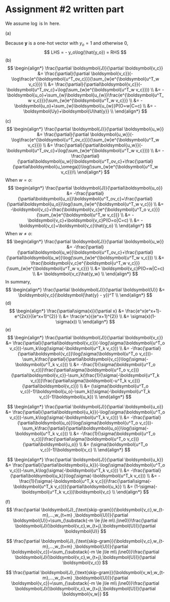 # Assignment #2 written part

We assume $\log$ is $\ln$ here.

\(a)

Because $\boldsymbol{y}$ is a one-hot vector with $y_o=1$ and otherwise $0$,
$$
LHS = - y_o\log(\hat{y_o}) = RHS
$$
(b)
$$
\begin{align*}
\frac{\partial \boldsymbol{J}}{\partial \boldsymbol{v_c}} 
&= \frac{\partial}{\partial \boldsymbol{v_c}}(-\log\frac{e^{\boldsymbol{u^T_ov_c}}}{\sum_{w}e^{\boldsymbol{u^T_w v_c}}}) \\
&= \frac{\partial}{\partial\boldsymbol{v_c}}(-\boldsymbol{u^T_ov_c}+\log(\sum_{w}e^{\boldsymbol{u^T_w v_c}})) \\
&= -\boldsymbol{u_o}+\sum_{w}\boldsymbol{u_{w}}\frac{e^{\boldsymbol{u^T_w v_c}}}{\sum_{w}e^{\boldsymbol{u^T_w v_c}}} \\
&= -\boldsymbol{u_o}+\sum_{w}\boldsymbol{u_{w}}P(O=w|C=c) \\
&= -\boldsymbol{Uy}+\boldsymbol{U\hat{y}} \\
\end{align*}
$$


(c)
$$
\begin{align*}
\frac{\partial \boldsymbol{J}}{\partial \boldsymbol{u_w}} 
&= \frac{\partial}{\partial \boldsymbol{u_w}}(-\log\frac{e^{\boldsymbol{u^T_ov_c}}}{\sum_{w}e^{\boldsymbol{u^T_w v_c}}}) \\
&= \frac{\partial}{\partial\boldsymbol{u_w}}(-\boldsymbol{u^T_ov_c}+\log(\sum_{w}e^{\boldsymbol{u^T_w v_c}})) \\
&= -\frac{\partial}{\partial\boldsymbol{u_w}}\boldsymbol{u^T_ov_c}+\frac{\partial}{\partial\boldsymbol{u_\omega}}\log(\sum_{w}e^{\boldsymbol{u^T_w v_c}})\\
\end{align*}
$$
When $w = o$: 
$$
\begin{align*}
\frac{\partial \boldsymbol{J}}{\partial\boldsymbol{u_o}} 
&= -\frac{\partial}{\partial\boldsymbol{u_o}}\boldsymbol{u^T_ov_c}+\frac{\partial}{\partial\boldsymbol{u_o}}\log(\sum_{w}e^{\boldsymbol{u^T_w v_c}}) \\
&= -\boldsymbol{v_c}+\frac{\boldsymbol{v_c}e^{\boldsymbol{u^T_o v_c}}}{\sum_{w}e^{\boldsymbol{u^T_w v_c}}} \\
&= -\boldsymbol{v_c}+\boldsymbol{v_c}P(O=o|C=c) \\
&= -\boldsymbol{v_c}+\boldsymbol{v_c}\hat{y_o} \\
\end{align*}
$$
When $w \ne o$: 
$$
\begin{align*}
\frac{\partial \boldsymbol{J}}{\partial \boldsymbol{u_w}} 
&= -\frac{\partial}{\partial\boldsymbol{u_w}}\boldsymbol{u^T_ov_c}+\frac{\partial}{\partial\boldsymbol{u_w}}\log(\sum_{w}e^{\boldsymbol{u^T_w v_c}}) \\
&= \frac{\boldsymbol{v_c}e^{\boldsymbol{u^T_w v_c}}}{\sum_{w}e^{\boldsymbol{u^T_w v_c}}} \\
&= \boldsymbol{v_c}P(O=w|C=c) \\
&= \boldsymbol{v_c}\hat{y_w} \\
\end{align*}
$$
In summary, 
$$
\begin{align*}
\frac{\partial \boldsymbol{J}}{\partial \boldsymbol{U}} 
&= \boldsymbol{v_c}(\boldsymbol{\hat{y} - y})^T \\
\end{align*}
$$
(d)
$$
\begin{align*}
\frac{\partial\sigma(x)}{\partial x}
&= \frac{e^x(e^x+1)-e^{2x}}{(e^x+1)^{2}} \\
&= \frac{e^x}{(e^x+1)^{2}} \\
&= \sigma(x)(1-\sigma(x)) \\
\end{align*}
$$
(e)
$$
\begin{align*}
\frac{\partial \boldsymbol{J}}{\partial \boldsymbol{v_c}} 
&= \frac{\partial}{\partial\boldsymbol{v_c}}(-\log(\sigma(\boldsymbol{u^T_o v_c}))-\sum_k\log(\sigma(-\boldsymbol{u^T_k v_c})) \\
&= -\frac{\partial}{\partial\boldsymbol{v_c}}\log(\sigma(\boldsymbol{u^T_o v_c}))-\sum_k\frac{\partial}{\partial\boldsymbol{v_c}}\log(\sigma(-\boldsymbol{u^T_k v_c})) \\
&= -\frac{1}{\sigma(\boldsymbol{u^T_o v_c})}\frac{\partial\sigma(\boldsymbol{u^T_o v_c})}{\partial\boldsymbol{v_c}}-\sum_k(\frac{1}{\sigma(-\boldsymbol{u^T_k v_c})}\frac{\partial\sigma(\boldsymbol{-u^T_k v_c})}{\partial\boldsymbol{v_c}}) \\
&= (\sigma(\boldsymbol{u^T_o v_c})-1)\boldsymbol{u_o}-\sum_k((\sigma(-\boldsymbol{u^T_k v_c})-1)\boldsymbol{u_k}) \\
\end{align*}
$$

$$
\begin{align*}
\frac{\partial \boldsymbol{J}}{\partial \boldsymbol{u_o}} 
&= \frac{\partial}{\partial\boldsymbol{u_k}}(-\log(\sigma(\boldsymbol{u^T_o v_c}))-\sum_k\log(\sigma(-\boldsymbol{u^T_k v_c})) \\
&= -\frac{\partial}{\partial\boldsymbol{u_o}}\log(\sigma(\boldsymbol{u^T_o v_c}))-\sum_k\frac{\partial}{\partial\boldsymbol{u_o}}\log(\sigma(-\boldsymbol{u^T_k v_c})) \\
&= -\frac{1}{\sigma(\boldsymbol{u^T_o v_c})}\frac{\partial\sigma(\boldsymbol{u^T_o v_c})}{\partial\boldsymbol{u_o}} \\
&= (\sigma(\boldsymbol{u^T_o v_c})-1)\boldsymbol{v_c} \\
\end{align*}
$$

$$
\begin{align*}
\frac{\partial \boldsymbol{J}}{\partial \boldsymbol{u_k}} 
&= \frac{\partial}{\partial\boldsymbol{u_k}}(-\log(\sigma(\boldsymbol{u^T_o v_c}))-\sum_k\log(\sigma(-\boldsymbol{u^T_k v_c})) \\
&= -\frac{\partial}{\partial\boldsymbol{u_k}}\log(\sigma(-\boldsymbol{u^T_k v_c})) \\
&= -\frac{1}{\sigma(-\boldsymbol{u^T_k v_c})}\frac{\partial\sigma(-\boldsymbol{u^T_k v_c})}{\partial\boldsymbol{u_k}} \\
&= (1-\sigma(-\boldsymbol{u^T_k v_c}))\boldsymbol{v_c} \\
\end{align*}
$$

(f)
$$
\frac{\partial \boldsymbol{J}_{\text{skip-gram}}(\boldsymbol{v_c},w_{t-m},...,w_{t+m} ,\boldsymbol{U})}{\partial \boldsymbol{U}}=\sum_{\substack{-m \le j\le m\\ j\ne0}}\frac{\partial \boldsymbol{J}(\boldsymbol{v_c},w_{t+j},\boldsymbol{U})}{\partial \boldsymbol{U}}
$$

$$
\frac{\partial \boldsymbol{J}_{\text{skip-gram}}(\boldsymbol{v_c},w_{t-m},...,w_{t+m} ,\boldsymbol{U})}{\partial \boldsymbol{v_c}}=\sum_{\substack{-m \le j\le m\\ j\ne0}}\frac{\partial \boldsymbol{J}(\boldsymbol{v_c},w_{t+j},\boldsymbol{U})}{\partial \boldsymbol{v_c}}
$$

$$
\frac{\partial \boldsymbol{J}_{\text{skip-gram}}(\boldsymbol{v_w},w_{t-m},...,w_{t+m} ,\boldsymbol{U})}{\partial \boldsymbol{v_c}}=\sum_{\substack{-m \le j\le m\\ j\ne0}}\frac{\partial \boldsymbol{J}(\boldsymbol{v_c},w_{t+j},\boldsymbol{U})}{\partial \boldsymbol{v_w}}
$$

